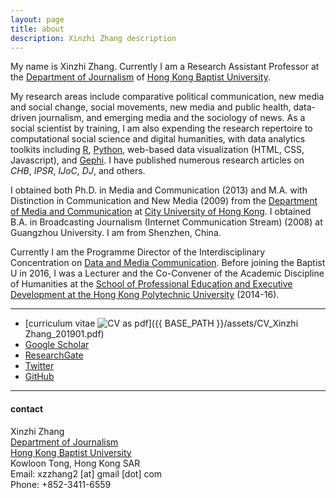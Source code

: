 ```yaml
---
layout: page
title: about
description: Xinzhi Zhang description
---
```


My name is Xinzhi Zhang. Currently I am a Research Assistant Professor at the [Department of Journalism](http://www.jour.hkbu.edu.hk/faculty-member/dr-xinzhi-zhang/) of [Hong Kong Baptist University](http://www.hkbu.edu.hk).  

My research areas include comparative political communication, new media and social change, social movements, new media and public health, data-driven journalism, and emerging media and the sociology of news. As a social scientist by training, I am also expending the research repertoire to computational social science and digital humanities, with data analytics toolkits including [R](http://www.r-project.org), [Python](https://www.python.org), web-based data visualization (HTML, CSS, Javascript), and [Gephi](https://gephi.org). I have published numerous research articles on *CHB*, *IPSR*, *IJoC*, *DJ*, and others.  

I obtained both Ph.D. in Media and Communication (2013) and M.A. with Distinction in Communication and New Media (2009) from the [Department of Media and Communication](http://www6.cityu.edu.hk/com/) at [City University of Hong Kong](www.cityu.edu.hk). I obtained B.A. in Broadcasting Journalism (Internet Communication Stream) (2008) at Guangzhou University. I am from Shenzhen, China.

Currently I am the Programme Director of the Interdisciplinary Concentration on [Data and Media Communication](http://bu-dmc.hkbu.edu.hk). Before joining the Baptist U in 2016, I was a Lecturer and the Co-Convener of the Academic Discipline of Humanities at the [School of Professional Education and Executive Development at the Hong Kong Polytechnic University](https://www.speed-polyu.edu.hk) (2014-16).


---

 - [curriculum vitae ![CV as pdf](icons16/pdf-icon.png)]({{ BASE_PATH }}/assets/CV_Xinzhi Zhang_201901.pdf)<br/>
 - [Google Scholar](https://scholar.google.com.hk/citations?user=iOFeIDIAAAAJ&hl=en)<br/>
 - [ResearchGate](https://www.researchgate.net/profile/Xinzhi_Zhang3)<br/>
 - [Twitter](https://twitter.com/xin_zhi_zhang)<br/>
 - [GitHub](https://github.com/xzzhang2)<br/>

---

<h4>contact</h4>

Xinzhi Zhang<br/>
<a href="http://www.jour.hkbu.edu.hk">Department of Journalism</a><br/>
<a href="http://www.hkbu.edu.hk">Hong Kong Baptist University</a><br/>
Kowloon Tong, Hong Kong SAR<br/>
Email: xzzhang2 [at] gmail [dot] com<br/>
Phone: +852-3411-6559<br/>

